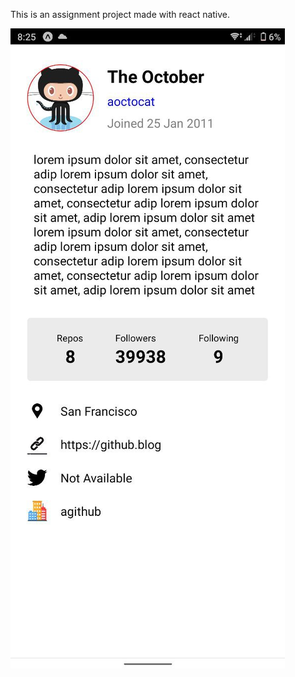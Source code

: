 This is an assignment project made with react native. 

![project screenshot](output_screenshot.jpg)